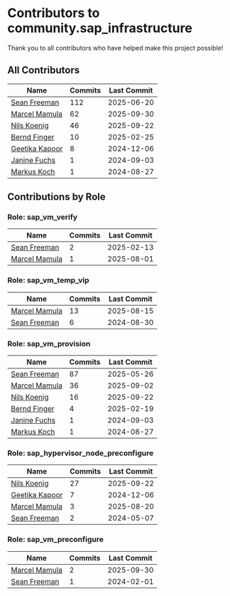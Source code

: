 # Contributors to community.sap_infrastructure

Thank you to all contributors who have helped make this project possible!

## All Contributors

| Name | Commits | Last Commit |
| ---- | ------- | ----------- |
| [Sean Freeman](https://github.com/sean-freeman) | 112 | 2025-06-20 |
| [Marcel Mamula](https://github.com/marcelmamula) | 62 | 2025-09-30 |
| [Nils Koenig](https://github.com/newkit) | 46 | 2025-09-22 |
| [Bernd Finger](https://github.com/berndfinger) | 10 | 2025-02-25 |
| [Geetika Kapoor](https://github.com/geetikakay) | 8 | 2024-12-06 |
| [Janine Fuchs](https://github.com/ja9fuchs) | 1 | 2024-09-03 |
| [Markus Koch](https://github.com/rhmk) | 1 | 2024-08-27 |

## Contributions by Role

### Role: sap_vm_verify

| Name | Commits | Last Commit |
| ---- | ------- | ----------- |
| [Sean Freeman](https://github.com/sean-freeman) | 2 | 2025-02-13 |
| [Marcel Mamula](https://github.com/marcelmamula) | 1 | 2025-08-01 |

### Role: sap_vm_temp_vip

| Name | Commits | Last Commit |
| ---- | ------- | ----------- |
| [Marcel Mamula](https://github.com/marcelmamula) | 13 | 2025-08-15 |
| [Sean Freeman](https://github.com/sean-freeman) | 6 | 2024-08-30 |

### Role: sap_vm_provision

| Name | Commits | Last Commit |
| ---- | ------- | ----------- |
| [Sean Freeman](https://github.com/sean-freeman) | 87 | 2025-05-26 |
| [Marcel Mamula](https://github.com/marcelmamula) | 36 | 2025-09-02 |
| [Nils Koenig](https://github.com/newkit) | 16 | 2025-09-22 |
| [Bernd Finger](https://github.com/berndfinger) | 4 | 2025-02-19 |
| [Janine Fuchs](https://github.com/ja9fuchs) | 1 | 2024-09-03 |
| [Markus Koch](https://github.com/rhmk) | 1 | 2024-08-27 |

### Role: sap_hypervisor_node_preconfigure

| Name | Commits | Last Commit |
| ---- | ------- | ----------- |
| [Nils Koenig](https://github.com/newkit) | 27 | 2025-09-22 |
| [Geetika Kapoor](https://github.com/geetikakay) | 7 | 2024-12-06 |
| [Marcel Mamula](https://github.com/marcelmamula) | 3 | 2025-08-20 |
| [Sean Freeman](https://github.com/sean-freeman) | 2 | 2024-05-07 |

### Role: sap_vm_preconfigure

| Name | Commits | Last Commit |
| ---- | ------- | ----------- |
| [Marcel Mamula](https://github.com/marcelmamula) | 2 | 2025-09-30 |
| [Sean Freeman](https://github.com/sean-freeman) | 1 | 2024-02-01 |

